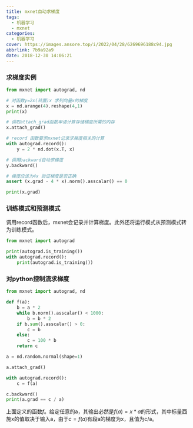 ```yaml
---
title: mxnet自动求梯度
tags:
  - 机器学习
  - mxnet
categories:
  - 机器学习
cover: https://images.ansore.top/i/2022/04/28/6269696188c94.jpg
abbrlink: 7b9a92a9
date: 2018-12-30 14:06:21
---
```


### 求梯度实例

```python
from mxnet import autograd, nd

# 对函数y=2x(转置)x 求列向量x的梯度
x = nd.arange(4).reshape(4,1)
print(x)

# 调取attach_grad函数申请计算存储梯度所需的内存
x.attach_grad()

# record 函数要求mxnet记录求梯度相关的计算
with autograd.record():
    y = 2 * nd.dot(x.T, x)

# 调用backward自动求梯度
y.backward()

# 梯度应该为4x 验证梯度是否正确
assert (x.grad - 4 * x).norm().asscalar() == 0

print(x.grad)
```

### 训练模式和预测模式

调用record函数后，mxnet会记录并计算梯度。此外还将运行模式从预测模式转为训练模式。

```python
from mxnet import autograd

print(autograd.is_training())
with autograd.record():
    print(autograd.is_training())
```

### 对python控制流求梯度

```python
from mxnet import autograd, nd

def f(a):
    b = a * 2
    while b.norm().asscalar() < 1000:
        b = b * 2
    if b.sum().asscalar() > 0:
        c = b
    else:
        c = 100 * b
    return c

a = nd.random.normal(shape=1)

a.attach_grad()

with autograd.record():
    c = f(a)

c.backward()
print(a.grad == c / a)
```

上面定义的函数$f$。给定任意的a，其输出必然是$f(a) = x * a$的形式，其中标量西施x的值取决于输入a，由于$c = f(a)$有段a的梯度为x，且值为c/a。
